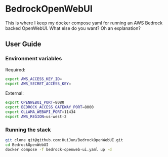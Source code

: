 # BedrockOpenWebUI

This is where I keep my docker compose yaml for running an AWS Bedrock backed OpenWebUI. What else do you want? Oh an explanation?

## User Guide
### Environment variables
Required:
```bash
export AWS_ACCESS_KEY_ID=
export AWS_SECRET_ACCESS_KEY=
```

External:
```bash
export OPENWEBUI_PORT=8080
export BEDROCK_ACCESS_GATEWAY_PORT=8000
export OLLAMA_WEBAPI_PORT=11434
export AWS_REGION=us-west-2
```

### Running the stack
```bash
git clone git@github.com:HuiJun/BedrockOpenWebUI.git
cd BedrockOpenWebUI
docker compose -f bedrock-openweb-ui.yaml up -d
```
